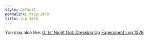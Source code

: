 ```yaml
---
style: default
permalink: Xscp-1470
title: scp-1470
---
```

You may also like:
[Girls' Night Out: Dressing Up](http://scp-wiki.net/dressing-up)
[Experiment Log 1528](http://scp-wiki.net/experiment-log-1528)